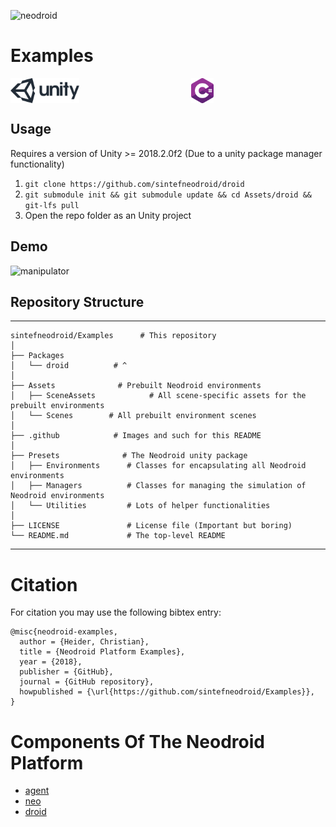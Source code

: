 ![neodroid](.github/images/header.png)

# Examples

<p align="center" width="100%">
  <a href="https://unity3d.com/">
    <img alt="unity" src=".github/images/unity.svg" height="40" align="left">
  </a>
  <a href="https://docs.microsoft.com/en-us/dotnet/csharp/index">
    <img alt="csharp" src=".github/images/csharp.svg" height="40" align="center">
  </a>
<p>

## Usage

Requires a version of Unity >= 2018.2.0f2 (Due to a unity package manager functionality)

1. ```git clone https://github.com/sintefneodroid/droid```
2. ```git submodule init && git submodule update && cd Assets/droid && git-lfs pull```
3. Open the repo folder as an Unity project

## Demo
<!--![droid](.github/images/neodroid.png)
![lunarlander](.github/images/lunarlander.png)
-->
![manipulator](.github/images/animated.gif)

## Repository Structure
---
<!--    ├  └  ─  │   -->
    sintefneodroid/Examples      # This repository
    │
    ├── Packages
    │   └── droid          # ^
    │
    ├── Assets              # Prebuilt Neodroid environments
    │   ├── SceneAssets            # All scene-specific assets for the prebuilt environments
    │   └── Scenes        # All prebuilt environment scenes
    │
    ├── .github            # Images and such for this README
    │
    ├── Presets              # The Neodroid unity package
    │   ├── Environments      # Classes for encapsulating all Neodroid environments
    │   ├── Managers          # Classes for managing the simulation of Neodroid environments
    │   └── Utilities         # Lots of helper functionalities
    │
    ├── LICENSE               # License file (Important but boring)
    └── README.md             # The top-level README
---

# Citation

For citation you may use the following bibtex entry:
````
@misc{neodroid-examples,
  author = {Heider, Christian},
  title = {Neodroid Platform Examples},
  year = {2018},
  publisher = {GitHub},
  journal = {GitHub repository},
  howpublished = {\url{https://github.com/sintefneodroid/Examples}},
}
````

# Components Of The Neodroid Platform
- [agent](https://github.com/sintefneodroid/agent)
- [neo](https://github.com/sintefneodroid/neo)
- [droid](https://github.com/sintefneodroid/droid)
